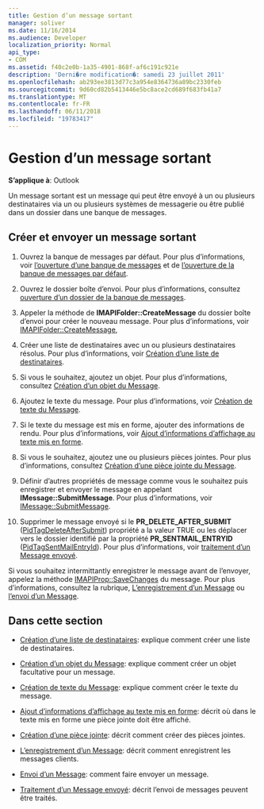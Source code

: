 ```yaml
---
title: Gestion d’un message sortant
manager: soliver
ms.date: 11/16/2014
ms.audience: Developer
localization_priority: Normal
api_type:
- COM
ms.assetid: f40c2e0b-1a35-4901-868f-af6c191c921e
description: 'Derni�re modification�: samedi 23 juillet 2011'
ms.openlocfilehash: ab293ee3813d77c3a954e8364736a89bc2330feb
ms.sourcegitcommit: 9d60cd82b5413446e5bc8ace2cd689f683fb41a7
ms.translationtype: MT
ms.contentlocale: fr-FR
ms.lasthandoff: 06/11/2018
ms.locfileid: "19783417"
---
```

# <a name="handling-an-outgoing-message"></a>Gestion d’un message sortant

**S’applique à**: Outlook 
  
Un message sortant est un message qui peut être envoyé à un ou plusieurs destinataires via un ou plusieurs systèmes de messagerie ou être publié dans un dossier dans une banque de messages.
  
## <a name="create-and-send-an-outgoing-message"></a>Créer et envoyer un message sortant
  
1. Ouvrez la banque de messages par défaut. Pour plus d’informations, voir [l’ouverture d’une banque de messages](opening-a-message-store.md) et de [l’ouverture de la banque de messages par défaut](opening-the-default-message-store.md).
    
2. Ouvrez le dossier boîte d’envoi. Pour plus d’informations, consultez [ouverture d’un dossier de la banque de messages](opening-a-message-store-folder.md).
    
3. Appeler la méthode de **IMAPIFolder::CreateMessage** du dossier boîte d’envoi pour créer le nouveau message. Pour plus d’informations, voir [IMAPIFolder::CreateMessage](imapifolder-createmessage.md),
    
4. Créer une liste de destinataires avec un ou plusieurs destinataires résolus. Pour plus d’informations, voir [Création d’une liste de destinataires](creating-a-recipient-list.md).
    
5. Si vous le souhaitez, ajoutez un objet. Pour plus d’informations, consultez [Création d’un objet du Message](creating-a-message-subject.md).
    
6. Ajoutez le texte du message. Pour plus d’informations, voir [Création de texte du Message](creating-message-text.md).
    
7. Si le texte du message est mis en forme, ajouter des informations de rendu. Pour plus d’informations, voir [Ajout d’informations d’affichage au texte mis en forme](adding-rendering-information-to-formatted-text.md).
    
8. Si vous le souhaitez, ajoutez une ou plusieurs pièces jointes. Pour plus d’informations, consultez [Création d’une pièce jointe du Message](creating-a-message-attachment.md).
    
9. Définir d’autres propriétés de message comme vous le souhaitez puis enregistrer et envoyer le message en appelant **IMessage::SubmitMessage**. Pour plus d’informations, voir [IMessage::SubmitMessage](imessage-submitmessage.md).
    
10. Supprimer le message envoyé si le **PR\_DELETE_AFTER_SUBMIT** ([PidTagDeleteAfterSubmit](pidtagdeleteaftersubmit-canonical-property.md)) propriété a la valeur TRUE ou les déplacer vers le dossier identifié par la propriété **PR_SENTMAIL_ENTRYID** ([PidTagSentMailEntryId](pidtagsentmailentryid-canonical-property.md)). Pour plus d’informations, voir [traitement d’un Message envoyé](processing-a-sent-message.md).
    
Si vous souhaitez intermittantly enregistrer le message avant de l’envoyer, appelez la méthode [IMAPIProp::SaveChanges](imapiprop-savechanges.md) du message. Pour plus d’informations, consultez la rubrique, [L’enregistrement d’un Message](saving-a-message.md) ou [l’envoi d’un Message](sending-a-message.md). 
  
## <a name="in-this-section"></a>Dans cette section

- [Création d’une liste de destinataires](creating-a-recipient-list.md): explique comment créer une liste de destinataires.
    
- [Création d’un objet du Message](creating-a-message-subject.md): explique comment créer un objet facultative pour un message.
    
- [Création de texte du Message](creating-message-text.md): explique comment créer le texte du message.
    
- [Ajout d’informations d’affichage au texte mis en forme](adding-rendering-information-to-formatted-text.md): décrit où dans le texte mis en forme une pièce jointe doit être affiché.
    
- [Création d’une pièce jointe](creating-a-message-attachment.md): décrit comment créer des pièces jointes.
    
- [L’enregistrement d’un Message](saving-a-message.md): décrit comment enregistrent les messages clients.
    
- [Envoi d’un Message](sending-a-message.md): comment faire envoyer un message.
    
- [Traitement d’un Message envoyé](processing-a-sent-message.md): décrit l’envoi de messages peuvent être traités.
    


